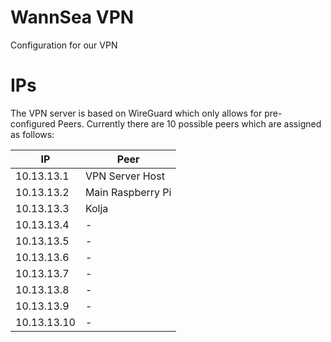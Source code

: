 # WannSea VPN
Configuration for our VPN

# IPs
The VPN server is based on WireGuard which only allows for pre-configured Peers.
Currently there are 10 possible peers which are assigned as follows:

| IP          | Peer              |
|-------------|-------------------|
| 10.13.13.1  | VPN Server Host   |
| 10.13.13.2  | Main Raspberry Pi |
| 10.13.13.3 | Kolja             |
| 10.13.13.4  | -                 |
| 10.13.13.5  | -                 |
| 10.13.13.6  | -                 |
| 10.13.13.7  | -                 |
| 10.13.13.8  | -                 |
| 10.13.13.9  | -                 |
| 10.13.13.10 | -                 |
